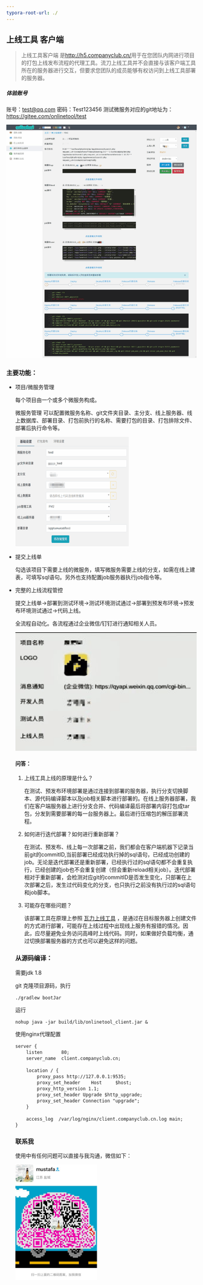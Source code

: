 ```yaml
---
typora-root-url: ./
---
```


## 上线工具 客户端

> 上线工具客户端 是[<http://h5.companyclub.cn/>](流刀上线工具)用于在您团队内网进行项目的打包上线发布流程的代理工具。流刀上线工具并不会直接与该客户端工具所在的服务器进行交互，但要求您团队的成员能够有权访问到上线工具部署的服务器。

##### 体验账号

账号：test@qq.com  密码：Test123456  测试微服务对应的git地址为：<https://gitee.com/onlinetool/test>

![线上部署](/doc/演示.gif)

### 主要功能：

- 项目/微服务管理

  每个项目由一个或多个微服务构成。

  微服务管理 可以配置微服务名称、git文件夹目录、主分支、线上服务器、线上数据库、部署目录、打包前执行的名称、需要打包的目录、打包排除文件、部署后执行命令等。

  ![微服务配置](/doc/微服务配置.gif)

- 提交上线单

  勾选该项目下需要上线的微服务，填写微服务需要上线的分支，如需在线上建表，可填写sql语句。另外也支持配置job服务器执行job指令等。

- 完整的上线流程管控

  提交上线单->部署到测试环境->测试环境测试通过->部署到预发布环境->预发布环境测试通过->代码上线。

  全流程自动化。各流程通过企业微信/钉钉进行通知相关人员。

  ![流程管控](/doc/流程管控.gif)

  

  #### 问答：

  1. 上线工具上线的原理是什么？

     在测试、预发布环境部署是通过连接到部署的服务器，执行分支切换脚本、源代码编译脚本以及job相关脚本进行部署的。在线上服务器部署，我们在客户端服务器上进行分支合并、代码编译最后将部署内容打包成tar包，分发到需要部署的每一台服务器上。最后进行压缩包的解压部署流程。

  2. 如何进行迭代部署？如何进行重新部署？

     在测试、预发布、线上每一次部署之前，我们都会在客户端机器下记录当前git的commitID,当前部署已经成功执行掉的sql语句，已经成功创建的job。无论是迭代部署还是重新部署，已经执行过的sql语句都不会重复执行，已经创建的job也不会重复创建（但会重新reload相关job）。迭代部署相对于重新部署，会检测对应git的commitID是否发生变化，只部署在上次部署之后，发生过代码变化的分支，也只执行之前没有执行过的sql语句和job脚本。   

  3. 可能存在哪些问题？

     该部署工具在原理上参照  [瓦力上线工具](http://walle-web.io/) ，是通过在目标服务器上创建文件的方式进行部署，可能存在上线过程中出现线上服务有报错的情况。因此，应尽量避免业务访问高峰时上线代码。同时，如果做好负载均衡，通过切换部署服务器的方式也可以避免这样的问题。

     

  ### 从源码编译：

  需要jdk 1.8

  git 克隆项目源码，执行

  ```
  ./gradlew bootJar
  ```

  运行

  ```
  nohup java -jar build/lib/onlinetool_client.jar &
  ```

  使用nginx代理配置

  ```nginx
  server {
      listen       80;
      server_name  client.companyclub.cn;
  
      location / {
          proxy_pass http://127.0.0.1:9535;
          proxy_set_header    Host     $host;
          proxy_http_version 1.1;
          proxy_set_header Upgrade $http_upgrade;
          proxy_set_header Connection "upgrade";
      }
  
      access_log  /var/log/nginx/client.companyclub.cn.log main;
  }
  ```

  

  ### 联系我

  使用中有任何问题可以直接与我沟通，微信如下：

  ![加我微信](/doc/加我微信.png)

  